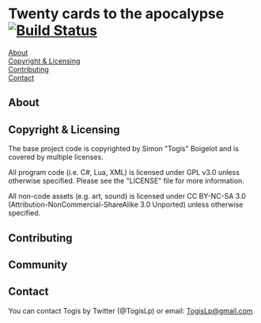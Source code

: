# Twenty cards to the apocalypse [![Build Status](https://travis-ci.org/TeamApocalyse/TwentyCardsToTheApocalypse.svg)](https://travis-ci.org/TeamApocalyse/TwentyCardsToTheApocalypse)

[About](#about)  
[Copyright & Licensing](#copyright--licensing)  
[Contributing](#contributing)  
[Contact](#contact) 

## About

## Copyright & Licensing

The base project code is copyrighted by Simon "Togis" Boigelot and
is covered by multiple licenses.

All program code (i.e. C#, Lua, XML) is licensed under GPL v3.0 unless otherwise
specified.  Please see the "LICENSE" file for more information.

All non-code assets (e.g. art, sound) is licensed under CC BY-NC-SA 3.0
(Attribution-NonCommercial-ShareAlike 3.0 Unported) unless otherwise specified.

## Contributing

## Community

## Contact

You can contact Togis by Twitter (@TogisLp) or email:
    TogisLp@gmail.com

